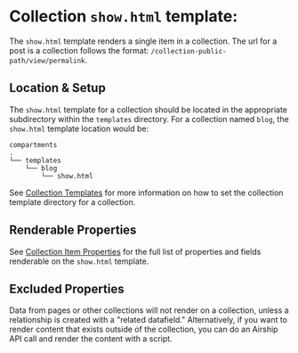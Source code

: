 # Collection `show.html` template:
The `show.html` template renders a single item in a collection. The url for a post is a collection follows the format: `/collection-public-path/view/permalink`.

## Location & Setup
The `show.html` template for a collection should be located in the appropriate subdirectory within the `templates` directory. For a collection named `blog`, the `show.html` template location would be:
```
compartments
.
└── templates
    └── blog
        └── show.html
```

See [Collection Templates](https://airshipcms.io/documentation/view/collection-templates) for more information on how to set the collection template directory for a collection.

## Renderable Properties
See [Collection Item Properties](https://airshipcms.io/documentation/view/collection-item-properties) for the full list of properties and fields renderable on the `show.html` template.

## Excluded Properties
Data from pages or other collections will not render on a collection, unless a relationship is created with a "related datafield." Alternatively, if you want to render content that exists outside of the collection, you can do an Airship API call and render the content with a script.

